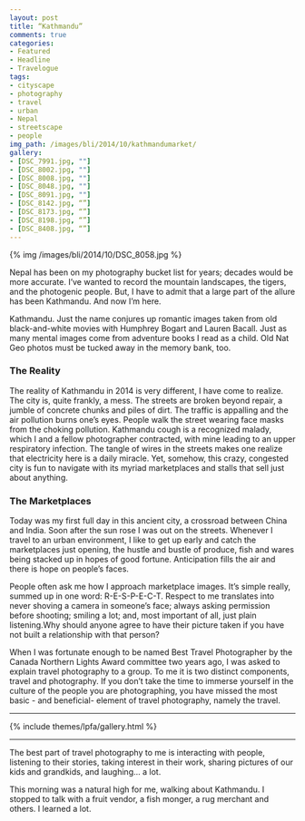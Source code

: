 ```yaml
---
layout: post
title: “Kathmandu”
comments: true
categories:
- Featured
- Headline
- Travelogue
tags:
- cityscape
- photography
- travel
- urban
- Nepal
- streetscape
- people
img_path: /images/bli/2014/10/kathmandumarket/
gallery:
- [DSC_7991.jpg, ""]
- [DSC_8002.jpg, ""]
- [DSC_8008.jpg, ""]
- [DSC_8048.jpg, ""]
- [DSC_8091.jpg, ""]
- [DSC_8142.jpg, “”]
- [DSC_8173.jpg, “”]
- [DSC_8198.jpg, “”]
- [DSC_8408.jpg, “”]
---
```


{% img /images/bli/2014/10/DSC_8058.jpg %}

Nepal has been on my photography bucket list for years; decades would be more accurate. I’ve wanted to record the mountain landscapes, the tigers, and the photogenic people. But, I have to admit that a large part of the allure has been Kathmandu. And now I’m here. 

<!--more-->

Kathmandu. Just the name conjures up romantic images taken from old black-and-white movies with Humphrey Bogart and Lauren Bacall. Just as many mental images come from adventure books I read as a child. Old Nat Geo photos must be tucked away in the memory bank, too. 

### The Reality

The reality of Kathmandu in 2014 is very different, I have come to realize. The city is, quite frankly, a mess. The streets are broken beyond repair, a jumble of concrete chunks and piles of dirt. The traffic is appalling and the air pollution burns one’s eyes. People walk the street wearing face masks from the choking pollution. Kathmandu cough is a recognized malady, which I and a fellow photographer contracted, with mine leading to an upper respiratory infection. The tangle of wires in the streets makes one realize that electricity here is a daily miracle. Yet, somehow, this crazy, congested city is fun to navigate with its myriad marketplaces and stalls that sell just about anything. 

### The Marketplaces

Today was my first full day in this ancient city, a crossroad between China and India. Soon after the sun rose I was out on the streets. Whenever I travel to an urban environment, I like to get up early and catch the marketplaces just opening, the hustle and bustle of produce, fish and wares being stacked up in hopes of good fortune. Anticipation fills the air and there is hope on people’s faces. 

People often ask me how I approach marketplace images. It’s simple really, summed up in one word: R-E-S-P-E-C-T. Respect to me translates into never shoving a camera in someone’s face; always asking permission before shooting; smiling a lot; and, most important of all, just plain listening.Why should anyone agree to have their picture taken if you have not built a relationship with that person? 

When I was fortunate enough to be named Best Travel Photographer by the Canada Northern Lights Award committee two years ago, I was asked to explain travel photography to a group. To me it is two distinct components, travel and photography. If you don’t take the time to immerse yourself in the culture of the people you are photographing, you have missed the most basic - and beneficial- element of travel photography, namely the travel. 

---

{% include themes/lpfa/gallery.html %}

---

The best part of travel photography to me is interacting with people, listening to their stories, taking interest in their work, sharing pictures of our kids and grandkids, and laughing… a lot. 

This morning was a natural high for me, walking about Kathmandu.  I stopped to talk with a fruit vendor, a fish monger, a rug merchant and others. I learned a lot. 


